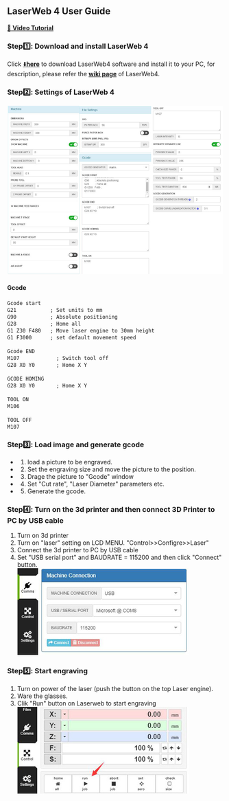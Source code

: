 ## LaserWeb 4 User Guide
**[:movie_camera: Video Tutorial](https://youtu.be/LmfofeiB5UU)**
### Step:one:: Download and install LaserWeb 4
Click [:arrow_down:**here**](https://github.com/ZONESTAR3D/LaserWeb4-Binaries) to download LaserWeb4 software and install it to your PC, for description, please refer the [**wiki page**](https://github.com/LaserWeb/LaserWeb4/wiki) of LaserWeb4. 
### Step:two:: Settings of LaserWeb 4 
![](./settings.jpg)
#### Gcode
>
    Gcode start
    G21           ; Set units to mm
    G90           ; Absolute positioning
    G28           ; Home all
    G1 Z30 F480   ; Move laser engine to 30mm height
    G1 F3000      ; set default movement speed

    Gcode END
    M107            ; Switch tool off
    G28 X0 Y0       ; Home X Y

    GCODE HOMING
    G28 X0 Y0       ; Home X Y

    TOOL ON
    M106

    TOOL OFF
    M107

### Step:three:: Load image and generate gcode
- 1. load a picture to be engraved.
- 2. Set the engraving size and move the picture to the position.
- 3. Drage the picture to "Gcode" window
- 4. Set "Cut rate", "Laser Diameter" parameters etc.
- 5. Generate the gcode.
### Step:four:: Turn on the 3d printer and then connect 3D Printer to PC by USB cable
1. Turn on 3d printer
2. Turn on "laser" setting on LCD MENU. "Control>>Configre>>Laser"
3. Connect the 3d printer to PC by USB cable
4. Set "USB serial port" and BAUDRATE = 115200 and then click "Connect" button.      
![](./comm.jpg)  
### Step:five:: Start engraving
1. Turn on power of the laser (push the button on the top Laser engine).
2. Ware the glasses.
3. Clik "Run" button on Laserweb to start engraving     
![](./run.jpg)